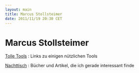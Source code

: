 ```yaml
---
layout: main
title: Marcus Stollsteimer
date: 2011/11/19 20:30 CET
---
```


# Marcus Stollsteimer #

[Tolle Tools](tools.html)
  : Links zu einigen nützlichen Tools

[Nachttisch](nachttisch.html)
  : Bücher und Artikel, die ich gerade interessant finde
